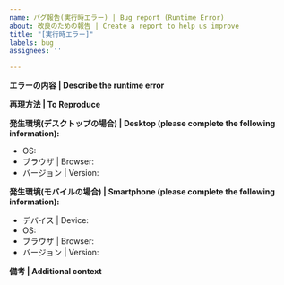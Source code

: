 ```yaml
---
name: バグ報告(実行時エラー) | Bug report (Runtime Error)
about: 改良のための報告 | Create a report to help us improve
title: "[実行時エラー]"
labels: bug
assignees: ''

---
```


**エラーの内容 | Describe the runtime error**

**再現方法 | To Reproduce**

**発生環境(デスクトップの場合) | Desktop (please complete the following information):**
 - OS:
 - ブラウザ | Browser:
 - バージョン | Version:

**発生環境(モバイルの場合) | Smartphone (please complete the following information):**
 - デバイス | Device:
 - OS:
 - ブラウザ | Browser:
 - バージョン | Version:

**備考 | Additional context**
